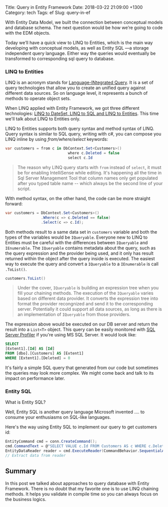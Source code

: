 Title: Query in Entity Framework
Date: 2018-03-22 21:09:00 +1300
Category: tech
Tags: ef
Slug: query-in-ef

With Entity Data Model, we built the connection between conceptual models and database schema. The next question would be how we’re going to code with the EDM objects.

Today we’ll have a quick view to LINQ to Entities, which is the main way developing with conceptual models, as well as Entity SQL —a storage independent query language. Either way the queries would eventually be transformed to corresponding sql query to database.

### LINQ to Entities

LINQ is an acronym stands for [Language-INtegrated Query](https://docs.microsoft.com/en-us/dotnet/csharp/programming-guide/concepts/linq/). It is a set of query technologies that allow you to create an unified query against different data sources. So on language level, it represents a bunch of methods to operate object sets. 

When LINQ applied with Entity Framework, we got three different technologies: [LINQ to DateSet, LINQ to SQL and LINQ to Entities](https://docs.microsoft.com/en-us/dotnet/framework/data/adonet/linq-and-ado-net). This time we'll talk about LINQ to Entities only.

LINQ to Entities supports both query syntax and method syntax of LINQ. Query syntax is similar to SQL query, writing with c#, you can compose you LINQ inline by using _from/where/select_ keywords:

```csharp
var customers = from c in DbContext.Set<Customers>()
                            where c.Deleted = false
                            select c.Id
```

> The reason why LINQ query starts with `from` instead of `select`, it must be for enabling IntelliSense while editing. It's happening all the time in Sql Server Management Tool that column names only get populated after you typed table name -- which always be the second line of your script.

WIth method syntax, on the other hand, the code can be more straight forward:

```csharp
var customers = DbContext.Set<Customers>()
                .Where(c => c.Deleted == false)
                .Select(c => c.Id);
```

Both methods result to a same data set in `customers` variable and both the types of the variables would  be `IQueryable`. Everyone new to LINQ to Entities must be careful with the differences between `IQueryable` and `IEnumerable`. The `IQueryable` contains metadata about the query, such as the query expression and the provider being used, and it only has result returned within the object after the query inside is executed. The easiest way to execute the query and convert a `IQueryable` to a `IEnumerable` is call `.ToList()`.

```csharp
customers.ToList()
```

> Under the cover, `IQueryable` is building an expression tree when you fill your chaining methods. The execution of the `IQueryable` varies based on different data provider. It converts the expression tree into format the provider recongnized and send it to the corresponding server. Potentially it could support all data sources, as long as there is an implementation of `IQueryable` from those providers.

The expression above  would be executed on our DB server  and return the result into a `List<T>` object. This query can be easily monitored with [SQL Server Profiler](https://docs.microsoft.com/en-us/sql/tools/sql-server-profiler/sql-server-profiler) if you're using MS SQL Server. It would look like:

```sql
SELECT
[Extent1].[Id] AS [Id]
FROM [dbo].[Customers] AS [Extent1]
WHERE [Extent1].[Deleted] = 0
```
It's fairly a simple SQL query that generated from our code but sometimes the queries may look more complex. We might come back and talk to its impact on performance later.

### Entity SQL

What is Entity SQL? 

Well, Entity SQL is another query language Microsoft invented .... to consume your enthusiasms on SQL-like languages. 

Here's the way using Entity SQL to implement our query to get customers id:

```csharp
EntityCommand cmd = conn.CreateCommand();
cmd.CommandText = @"SELECT VALUE c.Id FROM Customers AS c WHERE c.Deleted = 0"
EntityDataReader reader = cmd.ExecuteReader(CommandBehavior.SequentialAccess)
// Extract data from reader
```

## Summary

In this post we talked about approaches to query database with Entity Framework. There is no doubt that my favorite one is to use LINQ chaining methods. It helps you validate in compile time so you can always focus on the business logics.
